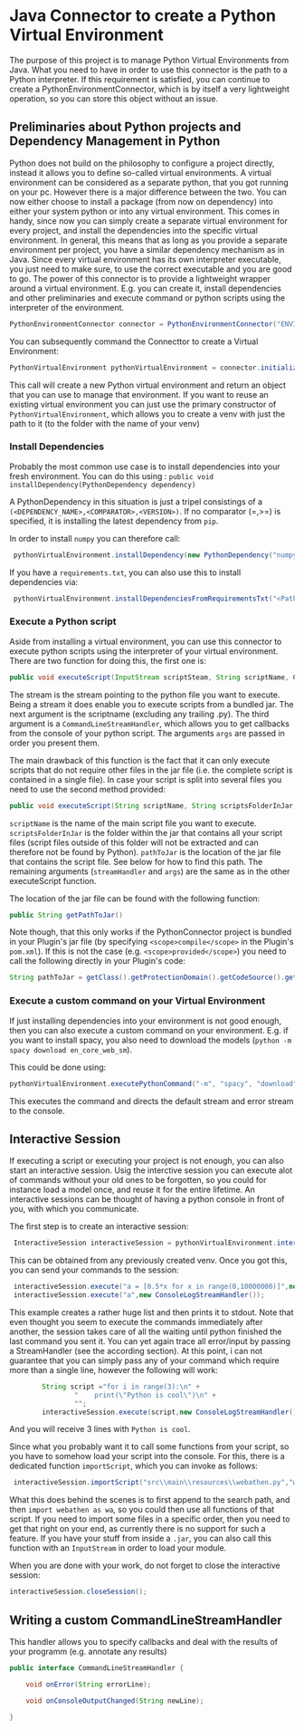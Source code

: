 # Java Connector to create a Python Virtual Environment

The purpose of this project is to manage Python Virtual Environments from Java.
What you need to have in order to use this connector is the path to a Python interpreter.
If this requirement is satisfied, you can continue to create a PythonEnvironmentConnector, which is by itself a very lightweight operation, so you can store this object without an issue.

## Preliminaries about Python projects and Dependency Management in Python

Python does not build on the philosophy to configure a project directly, instead it allows you to define so-called virtual environments. A virtual environment can be considered as a separate python, that you got running on your pc.
However there is a major difference between the two. You can now either choose to install a package (from now on dependency) into either your system python or into any virtual environment.
This comes in handy, since now you can simply create a separate virtual environment for every project, and install the dependencies into the specific virtual environment. In general, this means that as long as you provide a separate environment per project, you have a similar dependency mechanism as in Java.
Since every virtual environment has its own interpreter executable, you just need to make sure, to use the correct executable and you are good to go. The power of this connector is to provide a lightweight wrapper around a virtual environment.
E.g. you can create it, install dependencies and other preliminaries and execute command or python scripts using the interpreter of the environment.


```java
PythonEnvironmentConnector connector = PythonEnvironmentConnector("ENVIRONMENT_NAME", "ENVIRONMENT_PATH", "EXECUTABLE_PATH")
```

You can subsequently command the Connecttor to create a Virtual Environment:

```java
PythonVirtualEnvironment pythonVirtualEnvironment = connector.initializeEnvironment();
```

This call will create a new Python virtual environment and return an object that you can use to manage that environment. If you want to reuse an existing virtual environment you can just use the primary constructor of `PythonVirtualEnvironment`, which allows you to create a venv with just the path to it (to the folder with the name of your venv)

### Install Dependencies

Probably the most common use case is to install dependencies into your fresh environment. You can do this using : `public void installDependency(PythonDependency dependency)`

A PythonDependency in this situation is just a tripel consistings of a `(<DEPENDENCY_NAME>,<COMPARATOR>,<VERSION>)`. If no comparator (=,>=) is specified, it is installing the latest dependency from `pip`.

In order to install `numpy` you can therefore call:

```java
 pythonVirtualEnvironment.installDependency(new PythonDependency("numpy"));
```

If you have a `requirements.txt`, you can also use this to install dependencies via:

```java
 pythonVirtualEnvironment.installDependenciesFromRequirementsTxt("<PathToReqTxt>");
```

### Execute a Python script

Aside from installing a virtual environment, you can use this connector to execute python scripts using the interpreter of your virtual environment. There are two function for doing this, the first one is:

```java
public void executeScript(InputStream scriptSteam, String scriptName, CommandLineStreamHandler streamHandler, String... args) {
```

The stream is the stream pointing to the python file you want to execute. Being a stream it does enable you to execute scripts from a bundled jar. The next argument is the scriptname (excluding any trailing .py).
The third argument is a `CommandLineStreamHandler`, which allows you to get callbacks from the console of your python script. The arguments `args` are passed in order you present them.

The main drawback of this function is the fact that it can only execute scripts that do not require other files in the jar file (i.e. the complete script is contained in a single file). In case your script is split into several files you need to use the second method provided: 

```java
public void executeScript(String scriptName, String scriptsFolderInJar, String pathToJar, CommandLineStreamHandler streamHandler, String... args) {
```

`scriptName` is the name of the main script file you want to execute. `scriptsFolderInJar` is the folder within the jar that contains all your script files (script files outside of this folder will not be extracted and can therefore not be found by Python). `pathToJar` is the location of the jar file that contains the script file. See below for how to find this path. The remaining arguments (`streamHandler` and `args`) are the same as in the other executeScript function.

The location of the jar file can be found with the following function:
```java
public String getPathToJar()
```
Note though, that this only works if the PythonConnector project is bundled in your Plugin's jar file (by specifying `<scope>compile</scope>` in the Plugin's `pom.xml`). If this is not the case (e.g. `<scope>provided</scope>`) you need to call the following directly in your Plugin's code:
```java
String pathToJar = getClass().getProtectionDomain().getCodeSource().getLocation().getPath();
```

### Execute a custom command on your Virtual Environment

If just installing dependencies into your environment is not good enough, then you can also execute a custom command on your environment. E.g. if you want to install spacy, you also need to download the models (`python -m spacy download en_core_web_sm`).

This could be done using:

```java
pythonVirtualEnvironment.executePythonCommand("-m", "spacy", "download", "en_core_web_sm");
```
This executes the command and directs the default stream and error stream to the console. 

## Interactive Session

If executing a script or executing your project is not enough, you can also start an interactive session. Usig the interctive session you can execute alot of commands without your old ones to be forgotten, so you could for instance load a model once, and reuse it for the entire lifetime. An interactive sessions can be thought of having a python console in front of you, with which you communicate.

The first step is to create an interactive session:

```java
 InteractiveSession interactiveSession = pythonVirtualEnvironment.interactiveSession();
 ```
 This can be obtained from any previously created venv. Once you got this, you can send your commands to the session:

```java
 interactiveSession.execute("a = [0.5*x for x in range(0,10000000)]",new ConsoleLogStreamHandler());
 interactiveSession.execute("a",new ConsoleLogStreamHandler());
```
This example creates a rather huge list and then prints it to stdout. Note that even thought you seem to execute the commands immediately after another, the session takes care of all the waiting until python finished the last command you sent it. You can yet again trace all error/input by passing a StreamHandler (see the according section). At this point, i can not guarantee that you can simply pass any of your command which require more than a single line, however the following will work:

```java
        String script ="for i in range(3):\n" +
                "    print(\"Python is cool\")\n" +
                "";
        interactiveSession.execute(script,new ConsoleLogStreamHandler());  
```
And you will receive 3 lines with `Python is cool`.

Since what you probably want it to call some functions from your script, so you have to somehow load your script into the console. For this, there is a dedicated function `importScript`, which you can invoke as follows:

```java
 interactiveSession.importScript("src\\main\\resources\\webathen.py","wa",new ConsoleLogStreamHandler());
 ```

 What this does behind the scenes is to first append to the search path, and then `import webathen as wa`, so you could then use all functions of that script. If you need to import some files in a specific order, then you need to get that right on your end, as currently there is no support for such a feature. If you have your stuff from inside a `.jar`, you can also call this function with an `InputStream` in order to load your module.

When you are done with your work, do not forget to close the interactive session:

```java
interactiveSession.closeSession();

```
    

## Writing a custom CommandLineStreamHandler

This handler allows you to specify callbacks and deal with the results of your programm (e.g. annotate any results)

```java
public interface CommandLineStreamHandler {

    void onError(String errorLine);

    void onConsoleOutputChanged(String newLine);

}
```
